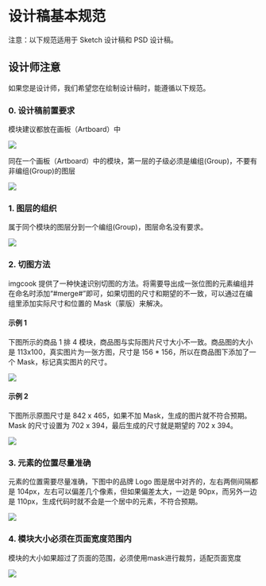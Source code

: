 # 设计稿基本规范

注意：以下规范适用于 Sketch 设计稿和 PSD 设计稿。

## 设计师注意

如果您是设计师，我们希望您在绘制设计稿时，能遵循以下规范。

### 0\. 设计稿前置要求

模块建议都放在画板（Artboard）中

![](https://img.alicdn.com/tfs/TB1NutWf9slXu8jSZFuXXXg7FXa-1248-1352.png)

同在一个画板（Artboard）中的模块，第一层的子级必须是编组(Group)，不要有非编组(Group)的图层

![](https://img.alicdn.com/tfs/TB1T9pwj_M11u4jSZPxXXahcXXa-1376-448.png)

### 1\. 图层的组织

属于同个模块的图层分到一个编组(Group)，图层命名没有要求。

![](https://img.alicdn.com/tfs/TB1k4DgqNv1gK0jSZFFXXb0sXXa-683-452.png)

### 2\. 切图方法

imgcook 提供了一种快速识别切图的方法。将需要导出成一张位图的元素编组并在命名时添加“#merge#”即可，如果切图的尺寸和期望的不一致，可以通过在编组里添加实际尺寸和位置的 Mask（蒙版）来解决。

#### 示例 1

下图所示的商品 1 排 4 模块，商品图与实际图片尺寸大小不一致。商品图的大小是 113x100，真实图片为一张方图，尺寸是 156 * 156，所以在商品图下添加了一个 Mask，标记真实图片的尺寸。

![](https://img.alicdn.com/imgextra/i1/O1CN01s6k6sR1XIFGBHexgm_!!6000000002900-2-tps-2048-656.png)

#### 示例 2

下图所示原图尺寸是 842 x 465，如果不加 Mask，生成的图片就不符合预期。Mask 的尺寸设置为 702 x 394，最后生成的尺寸就是期望的 702 x 394。

![](https://img.alicdn.com/tfs/TB1VwDdqQP2gK0jSZPxXXacQpXa-1003-528.png)

### 3\. 元素的位置尽量准确

元素的位置需要尽量准确，下图中的品牌 Logo 图是居中对齐的，左右两侧间隔都是 104px，左右可以偏差几个像素，但如果偏差太大，一边是 90px，而另外一边是 110px，生成代码时就不会是一个居中的元素，不符合预期。

![](https://img.alicdn.com/tfs/TB1xWjcqLb2gK0jSZK9XXaEgFXa-373-579.png)

### 4\. 模块大小必须在页面宽度范围内

模块的大小如果超过了页面的范围，必须使用mask进行裁剪，适配页面宽度

![](https://img.alicdn.com/tfs/TB1FaHkhIVl614jSZKPXXaGjpXa-1236-780.png)

